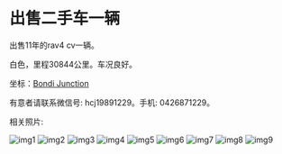 # 出售二手车一辆

出售11年的rav4 cv一辆。

白色，里程30844公里。车况良好。

坐标：[Bondi Junction](https://goo.gl/maps/cvszmjckMn23Vrmz8)

有意者请联系微信号: hcj19891229。手机: 0426871229。

相关照片:

![img1](./img/01.jpg)
![img2](./img/02.jpg)
![img3](./img/03.jpg)
![img4](./img/04.jpg)
![img5](./img/05.jpg)
![img6](./img/06.jpg)
![img7](./img/07.jpg)
![img8](./img/08.jpg)
![img9](./img/09.jpg)

<style>
section.page-header {
    display: none;    
}
</style>
<script>
    document.title = "出售二手车一辆 | 小广告";
</script>
